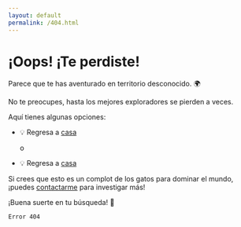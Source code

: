 ```yaml
---
layout: default
permalink: /404.html
---
```


# ¡Oops! ¡Te perdiste!

Parece que te has aventurado en territorio desconocido. 🌍

No te preocupes, hasta los mejores exploradores se pierden a veces.

Aquí tienes algunas opciones:

- 💡 Regresa a [casa](https://www.berrueta.xyz/)

     o
- 💡 Regresa a [casa](https://www.berrueta.xyz/)

Si crees que esto es un complot de los gatos para dominar el mundo, ¡puedes [contactarme](mailto:contacto@berrueta.xyz) para investigar más!

¡Buena suerte en tu búsqueda! 🚀

`Error 404`
